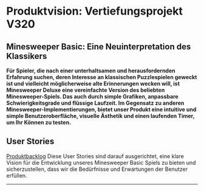 # Produktvision: Vertiefungsprojekt V320

## Minesweeper Basic: Eine Neuinterpretation des Klassikers

**Für Spieler, die nach einer unterhaltsamen und herausfordernden Erfahrung suchen, deren Interesse an klassischen Puzzlespielen geweckt ist und vielleicht möglicherweise alte Erinnerungen wecken will, ist Minesweeper Deluxe eine vereinfachte Version des beliebten Minesweeper-Spiels. Das auch durch simple Grafiken, anpassbare Schwierigkeitsgrade und flüssige Laufzeit. Im Gegensatz zu anderen Minesweeper-Implementierungen, bietet unser Produkt eine intuitive und simple Benutzeroberfläche, visuelle Ästhetik und einen laufenden Timer, um Ihr Können zu testen.**

## User Stories

[Produktbacklog](https://github.com/m1chll/Minesweeper_V320/issues) 
Diese User Stories sind darauf ausgerichtet, eine klare Vision für die Entwicklung unseres Minesweeper Basic Spiels zu bieten und sicherzustellen, dass wir die Bedürfnisse und Erwartungen der Benutzer erfüllen.



---

